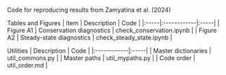 Code for reproducing results from Zamyatina et al. (2024)

Tables and Figures
| Item | Description | Code |
|:-----|:------------|:-----|
| Figure A1 | Conservation diagnostics | check_conservation.ipynb |
| Figure A2 | Steady-state diagnostics | check_steady_state.ipynb |

Utilities
| Description | Code |
|:------------|:-----|
| Master dictionaries | util_commons.py |
| Master paths | util_mypaths.py |
| Code order | util_order.md |
